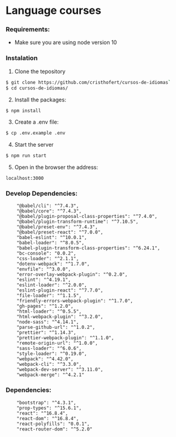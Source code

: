 # Language courses


### Requirements:
- Make sure you are using node version 10

### Instalation
1. Clone the tepository 

```bash
$ git clone https://github.com/cristhofert/cursos-de-idiomas`
$ cd cursos-de-idiomas/
```
2. Install the packages:
```bash
$ npm install
```
3. Create a .env file:
```bash
$ cp .env.example .env
```
4. Start the server

```bash
$ npm run start
```

5. Open in the browser the address:
```
localhost:3000
```

###	Develop Dependencies: 
		"@babel/cli": "^7.4.3",
		"@babel/core": "^7.4.3",
		"@babel/plugin-proposal-class-properties": "^7.4.0",
		"@babel/plugin-transform-runtime": "^7.10.5",
		"@babel/preset-env": "^7.4.3",
		"@babel/preset-react": "^7.0.0",
		"babel-eslint": "^10.0.1",
		"babel-loader": "^8.0.5",
		"babel-plugin-transform-class-properties": "^6.24.1",
		"bc-console": "0.0.2",
		"css-loader": "^2.1.1",
		"dotenv-webpack": "^1.7.0",
		"envfile": "^3.0.0",
		"error-overlay-webpack-plugin": "^0.2.0",
		"eslint": "^4.19.1",
		"eslint-loader": "^2.0.0",
		"eslint-plugin-react": "^7.7.0",
		"file-loader": "^1.1.5",
		"friendly-errors-webpack-plugin": "^1.7.0",
		"gh-pages": "^1.2.0",
		"html-loader": "^0.5.5",
		"html-webpack-plugin": "^3.2.0",
		"node-sass": "^4.14.1",
		"parse-github-url": "^1.0.2",
		"prettier": "^1.14.3",
		"prettier-webpack-plugin": "^1.1.0",
		"remote-origin-url": "^1.0.0",
		"sass-loader": "^6.0.6",
		"style-loader": "^0.19.0",
		"webpack": "^4.42.0",
		"webpack-cli": "^3.3.0",
		"webpack-dev-server": "^3.11.0",
		"webpack-merge": "^4.2.1"

###	Dependencies:
		"bootstrap": "^4.3.1",
		"prop-types": "^15.6.1",
		"react": "^16.8.4",
		"react-dom": "^16.8.4",
		"react-polyfills": "0.0.1",
		"react-router-dom": "^5.2.0"
